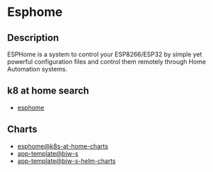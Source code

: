 # Esphome

## Description

ESPHome is a system to control your ESP8266/ESP32 by simple yet powerful configuration files and control them remotely through Home Automation systems.

## k8 at home search

- [esphome](https://nanne.dev/k8s-at-home-search/#/esphome)

## Charts

- [esphome@k8s-at-home-charts](https://k8s-at-home.com/charts/)
- [app-template@bjw-s](https://bjw-s.github.io/helm-charts/)
- [app-template@bjw-s-helm-charts](http://bjw-s.github.io/helm-charts/)

